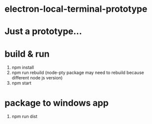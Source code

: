 # electron-local-terminal-prototype

# Just a prototype...

# build & run
1. npm install
2. npm run rebuild (node-pty package may need to rebuild because different node js version)
3. npm start

# package to windows app
1. npm run dist